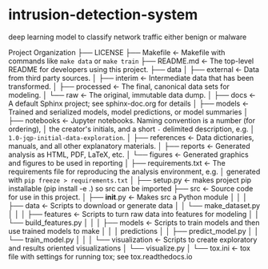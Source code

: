 # intrusion-detection-system
deep learning model to classify network traffic either benign or malware

Project Organization 
├── LICENSE
├── Makefile <- Makefile with commands like `make data` or `make train`
├── README.md <- The top-level README for developers using this project.
├── data
│ ├── external <- Data from third party sources.
│ ├── interim <- Intermediate data that has been transformed.
│ ├── processed <- The final, canonical data sets for modeling.
│ └── raw <- The original, immutable data dump.
│
├── docs <- A default Sphinx project; see sphinx-doc.org for details
│
├── models <- Trained and serialized models, model predictions, or model summaries
│
├── notebooks <- Jupyter notebooks. Naming convention is a number (for ordering),
│ the creator's initials, and a short `-` delimited description, e.g.
│ `1.0-jqp-initial-data-exploration`.
│
├── references <- Data dictionaries, manuals, and all other explanatory materials.
│
├── reports <- Generated analysis as HTML, PDF, LaTeX, etc.
│ └── figures <- Generated graphics and figures to be used in reporting
│
├── requirements.txt <- The requirements file for reproducing the analysis environment, e.g.
│ generated with `pip freeze > requirements.txt`
│
├── setup.py <- makes project pip installable (pip install -e .) so src can be imported
├── src <- Source code for use in this project.
│ ├── __init__.py <- Makes src a Python module
│ │
│ ├── data <- Scripts to download or generate data
│ │ └── make_dataset.py
│ │
│ ├── features <- Scripts to turn raw data into features for modeling
│ │ └── build_features.py
│ │
│ ├── models <- Scripts to train models and then use trained models to make
│ │ │ predictions
│ │ ├── predict_model.py
│ │ └── train_model.py
│ │
│ └── visualization <- Scripts to create exploratory and results oriented visualizations
│ └── visualize.py
│
└── tox.ini <- tox file with settings for running tox; see tox.readthedocs.io

